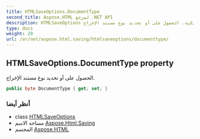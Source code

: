 ```yaml
---
title: HTMLSaveOptions.DocumentType
second_title: Aspose.HTML لمرجع .NET API
description: HTMLSaveOptions ملكية. الحصول على أو تحديد نوع مستند الإخراج.
type: docs
weight: 20
url: /ar/net/aspose.html.saving/htmlsaveoptions/documenttype/
---
```

## HTMLSaveOptions.DocumentType property

الحصول على أو تحديد نوع مستند الإخراج.

```csharp
public byte DocumentType { get; set; }
```

### أنظر أيضا

* class [HTMLSaveOptions](../)
* مساحة الاسم [Aspose.Html.Saving](../../htmlsaveoptions/)
* المجسم [Aspose.HTML](../../../)


